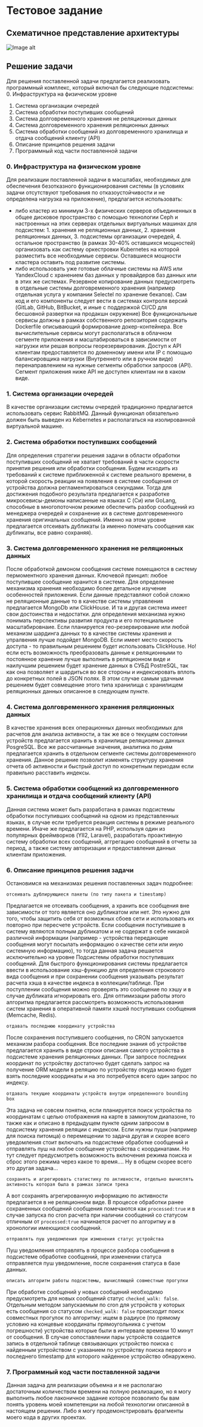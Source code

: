 # Тестовое задание
## Схематичное представление архитектуры
![Image alt](https://github.com/GorokhovDV/TestTaskVolgograd/raw/master/images/scheme.gif)
## Решение задачи
Для решения поставленной задачи предлагается реализовать программный комплекс, который включал бы следующие подсистемы:
0. Инфраструктура на физическом уровне
1. Система организации очередей
2. Система обработки поступивших сообщений
3. Система долговременного хранения не реляционных данных
4. Система долговременного хранения реляционных данных
5. Система обработки сообщений из долговременного хранилища и отдача сообщений клиенту (API)
6. Описание принципов решения задачи
7. Программный код части поставленной задачи 
### 0. Инфраструктура на физическом уровне
Для реализации поставленной задачи в масштабах, необходимых для обеспечения безотказного функционирования системы (в условиях задачи отсутствуют требования по отказоустойчивости и не определена нагрузка на приложение), предлагается использовать: 
* либо кластер из минимум 3-х физических серверов объединенных в общее дисковое пространство с помощью технологии Ceph и настроенных на этих серверах отдельных виртуальных машинах для подсистем: 1. хранения не реляционных данных, 2. хранения реляционных данных, 3. подсистемы организации очередей, 4. остальное пространство (в рамках 30-40% оставшихся мощностей) организовать как систему оркестровки Kubernetes на которой разместить все необходимые сервисы. Оставшиеся мощности кластера оставить под развитие системы.
* либо использовать уже готовые облачные системы на AWS или YandexCloud с хранением баз данных у провайдеров баз данных или в этих же системах.
Резервное копирование данных предусмотреть в отдельные системы долговременного хранения (например отдельная услуга у компании Selectel по хранение бекапов).
Сам код и его компоненты следует вести в системах контроля версий (GitLab, GitHub, BitBucket, и иные с поддержкой CI/CD для бесшовной развертки на продакшн окружение)
Все функциональные сервисы должны в рамках собственного репозитория содержать Dockerfile описывающий формирование докер-контейнера.
Все вычислительные сервисы могут располагаться в облачном сегменте приложения и масштабироваться в зависимости от нагрузки или решая вопросы георезервирования. Доступ к API клиентам предоставляется по доменному имени или IP с помощью балансировщика нагрузки (Внутреннего или в ручном виде) перенаправлением на нужные сегменты обработки запросов (API). Сегмент приложения ниже API не доступен клиентам ни в каком виде.
### 1. Система организации очередей
В качестве организации системы очередей традиционно предлагается использовать сервис RabbitMQ. Данный функционал обязательно должен быть выведен из Kebernetes и располагаться на изолированной виртуальной машине.
### 2. Система обработки поступивших сообщений
Для определения стратегии решения задачи в области обработки поступивших сообщений не хватает требований в части скорости принятия решения или обработки сообщения. Будем исходить из требований к системе приближенной к системе реального времени, в которой скорость реакции на появление в системе сообщения от устройства должна регламентироваться секундами. Тогда для достижения подобного результата предлагается к разработке микросевисы-демоны написанные на языках C (Си) или GoLang, способные в многопоточном режиме обеспечить разбор сообщений из менеджера очередей и сохранение их в системе долговременного хранения оригинальных сообщений.
Именно на этом уровне предлагается отсеивать дубликаты (а именно помечать сообщения как дубликаты, все равно сохраняя).
### 3. Система долговременного хранения не реляционных данных
После обработкой демоном сообщения системе помещаются в систему пермоментного хранения данных. Ключевой принцип: любое поступившее сообщение хранится в системе. Для определение механизма хранения необходимо более детальное изучение особенностей приложения. Если данные представляют собой сложно не реляционные данные то в качестве системы управления предлагается MongoDb или ClickHouse. И та и другая система имеет свои достоинства и недостатки. для определения механизма нужно понимать перспективы развития продукта и его потенциальное масштабировнаие. Если планируется гео-резервирование или любой механизм шардинга данных то в качестве системы хранения и упралвения лучше подойдет MongoDB. Если имеет место скорость доступа - то правильным решением будет использовать ClickHouse.
Но! если есть возможность преобразовать данные к реляционными то постоянное хранение лучше выполнить в реляционном виде и наилучшим решением будет хранение данных в СУБД PostreSQL, так как она позволяет и шардиться во все стороны и индексировать вплоть до конкретных полей в JSON полях. В этом случае самым удачным решением будет совмещение этого типа хранилища с хранилищем реляционных данных описанное в следующем пункте.
### 4. Система долговременного хранения реляционных данных
В качестве хранения всех операционных данных необходимых для расчетов для анализа активности, а так же все о текущем состоянии устройств предлагается хранить в хранилище реляционных данных PosgreSQL. Все же рассчитанные значения, аналитика по дням предлагается хранить в отдельном сегменте системы долговременного хранения. Данное решение позволит изменять структуру хранения отчета об активности и быстрый доступ по конкретным периодам если правильно расставить индексы.
### 5. Система обработки сообщений из долговременного хранилища и отдача сообщений клиенту (API)
Данная система может быть разработана в рамках подсистемы обработки поступивших сообщений на одном из представленных языках, в случае если требуется реакция системы в режиме реального времени. Иначе же предлагается на PHP, используя один из популярных фреймворков (YII2, Laravel), разработать проактивную систему обработки всех сообщений, аггрегацию сообщений в отчеты за период, а также систему авторизации и предоставления данных клиентам приложения.
### 6. Описание принципов решения задачи
Остановимся на механизмах решения поставленных задач подробнее:

``
отсеивать дублирующиеся пакеты (по типу пакета и timestamp)
``

Предлагается не отсеивать сообщения, а хранить все сообщения вне зависимости от того является оно дубликатом или нет. Это нужно для того, чтобы защитить себя от возможных сбоев сети и использовать их повторно при пересчете устройств. Если сообщения поступившие в систему являются полным дубликатом и не содержат в себе никакой различной информации (например - устройства передающие сообщения могут посылать информацию о качестве сети или иную системную информацию), то тогда данная задача решается исключительно на уровне Подсистемы обработки поступивших сообщений. Для быстрого функционирования системы предлагается ввести в использование хэш-функцию для определения строкового вида сообщения и при сохранении сообщения указывать результат расчета хэша в качестве индекса в коллекции/таблице. При поступлении сообщения можно проверять это сообщение по хэшу и в случае дубликата игнорировать его. Для оптимизации работы этого алгоритма предлагается рассмотреть возможность использования систем хранения в оперативной памяти хэшей поступивших сообщения (Memcache, Redis).

``
отдавать последнюю координату устройства
``

После сохранения поступившего сообщения, по CRON запускается механизм разбора сообщения. Все последние знания об устройстве предлагается хранить в виде строки описания самого устройства в подсистеме хранения реляционных данных. При запросе последних координат по устройству достаточно будет сделать запрос на получение ORM модели в реляцию по устройству откуда можно будет взять последние координаты и на это потребуется всего один запрос по индексу.

``
отдавать текущие координаты устройств внутри определенного bounding box
``

Эта задача не совсем понятна, если планируется поиск устройства по координатам с целью отображения на карте в замкнутом диапазоне, то также как и описано в предыдущем пункте одним запросом в подсистему хранения реляции с индексом. Если нужны пуши (например для поиска питомца) о перемещении то задача другая и скорее всего уведомления стоит включать на подсистеме обработке сообщений и отправлять пуш на любое сообщение устройства с координатами. Но тут следует предусмотреть возможность включения режима поиска и сброс этого режима через какое то время.... Ну в общем скорее всего это другая задача...  

``
сохранять и агрегировать статистику по активности, отдельно вычислять активность которая была в рамках записи трека
``

А вот сохранять агрегированную информацию по активности предлагается в не реляционном виде. В процессе обработки ранее сохраненных сообщений сообщения помечаются как ``processed:true``  и в случае запуска по cron расчета при наличии сообщений со статусом отличным от ``processed:true`` начинается расчет по алгоритму и в хронологии имеющихся сообщений.

``
отправлять пуш уведомления при изменения статус устройства
``

Пуш уведомления отправлять в процессе разбора сообщения в подсистеме обработке сообщений, при изменении статуса отправляется пуш уведомление, после сохранения статуса в базе данных.

``
описать алгоритм работы подсистемы, вычисляющей совместные прогулки
``

При обработке сообщений у новых сообщений необходимо предусмотреть для новых сообщений статус ```checked_walk: false```. Отдельным методом запускаемым по cron для устройств у которых есть сообщения со статусом ```checked_walk: false``` происходит поиск совместных прогулок по алгоритму: ищем в радиусе (по прямому условию на концевые координаты прямоугольника с учетом погрешности) устройства которые были в интервале времени 10 минут от сообщения. В случае сопоставлении пары устройств создается запись в отдельной таблице связывающих устройство поиска с найденным устройством с указанием по устройству поиска первого и последнего timestamp для которого найденное устройство обнаружено. 

### 7. Программный код части поставленной задачи
 
Данная задача для реализации объемна и я не располагаю достаточным количеством времени на полную реализацию, но я могу выполнить любое лаконичное задание которое позволило бы вам понять уровень моей компетенции на любой технологии описанной в настоящем решении. Либо я могу продемонстрировать фрагменты моего кода в других проектах.
